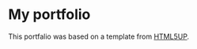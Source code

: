 
# My portfolio

This portfalio was based on a template from [HTML5UP](https://html5up.net/directive).
